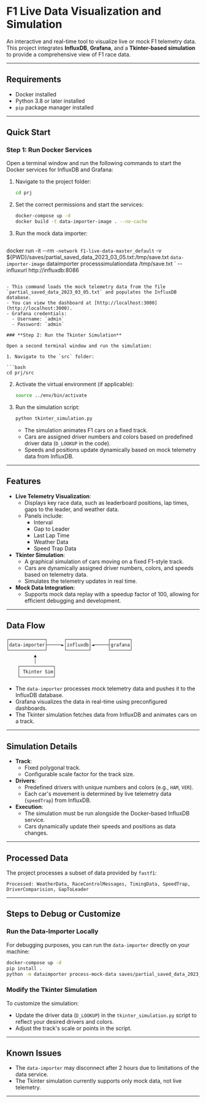 # F1 Live Data Visualization and Simulation

An interactive and real-time tool to visualize live or mock F1 telemetry data. This project integrates **InfluxDB**, **Grafana**, and a **Tkinter-based simulation** to provide a comprehensive view of F1 race data.

---

## Requirements

- Docker installed
- Python 3.8 or later installed
- `pip` package manager installed

---

## Quick Start

### **Step 1: Run Docker Services**

Open a terminal window and run the following commands to start the Docker services for InfluxDB and Grafana:

1. Navigate to the project folder:

   ```bash
   cd prj
   ```

2. Set the correct permissions and start the services:

   ```bash
   docker-compose up -d
   docker build -t data-importer-image . --no-cache
   ```

3. Run the mock data importer:
   ```bash
  docker run -it --rm `
  -network f1-live-data-master_default `
  -v ${PWD}/saves/partial_saved_data_2023_03_05.txt:/tmp/save.txt `
  data-importer-image `
  dataimporter processsimulationdata /tmp/save.txt `
  --influxurl http://influxdb:8086
   ```

   - This command loads the mock telemetry data from the file `partial_saved_data_2023_03_05.txt` and populates the InfluxDB database.
   - You can view the dashboard at [http://localhost:3000](http://localhost:3000).
   - Grafana credentials:
     - Username: `admin`
     - Password: `admin`

### **Step 2: Run the Tkinter Simulation**

Open a second terminal window and run the simulation:

1. Navigate to the `src` folder:

   ```bash
   cd prj/src
   ```

2. Activate the virtual environment (if applicable):

   ```bash
   source ../env/bin/activate
   ```

3. Run the simulation script:

   ```bash
   python tkinter_simulation.py
   ```

   - The simulation animates F1 cars on a fixed track.
   - Cars are assigned driver numbers and colors based on predefined driver data (`D_LOOKUP` in the code).
   - Speeds and positions update dynamically based on mock telemetry data from InfluxDB.

---

## Features

- **Live Telemetry Visualization**:
  - Displays key race data, such as leaderboard positions, lap times, gaps to the leader, and weather data.
  - Panels include:
    - Interval
    - Gap to Leader
    - Last Lap Time
    - Weather Data
    - Speed Trap Data
- **Tkinter Simulation**:
  - A graphical simulation of cars moving on a fixed F1-style track.
  - Cars are dynamically assigned driver numbers, colors, and speeds based on telemetry data.
  - Simulates the telemetry updates in real time.
- **Mock Data Integration**:
  - Supports mock data replay with a speedup factor of 100, allowing for efficient debugging and development.

---

## Data Flow

```
┌─────────────┐      ┌────────┐      ┌───────┐
│data-importer├─────►│influxdb│◄─────┤grafana│
└─────────────┘      └────────┘      └───────┘
          ▲
          │
    ┌────────────┐
    │ Tkinter Sim│
    └────────────┘
```

- The `data-importer` processes mock telemetry data and pushes it to the InfluxDB database.
- Grafana visualizes the data in real-time using preconfigured dashboards.
- The Tkinter simulation fetches data from InfluxDB and animates cars on a track.

---

## Simulation Details

- **Track**:
  - Fixed polygonal track.
  - Configurable scale factor for the track size.
- **Drivers**:
  - Predefined drivers with unique numbers and colors (e.g., `HAM`, `VER`).
  - Each car's movement is determined by live telemetry data (`speedTrap`) from InfluxDB.
- **Execution**:
  - The simulation must be run alongside the Docker-based InfluxDB service.
  - Cars dynamically update their speeds and positions as data changes.

---

## Processed Data

The project processes a subset of data provided by `fastf1`:

```
Processed: WeatherData, RaceControlMessages, TimingData, SpeedTrap, DriverComparision, GapToLeader
```

---

## Steps to Debug or Customize

### Run the Data-Importer Locally

For debugging purposes, you can run the `data-importer` directly on your machine:

```bash
docker-compose up -d
pip install .
python -m dataimporter process-mock-data saves/partial_saved_data_2023_03_05.txt --influx-url http://localhost:8086
```

### Modify the Tkinter Simulation

To customize the simulation:

- Update the driver data (`D_LOOKUP`) in the `tkinter_simulation.py` script to reflect your desired drivers and colors.
- Adjust the track's scale or points in the script.

---

## Known Issues

- The `data-importer` may disconnect after 2 hours due to limitations of the data service.
- The Tkinter simulation currently supports only mock data, not live telemetry.

---

